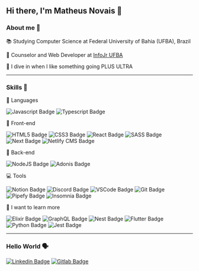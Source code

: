 ## Hi there, I'm Matheus Novais 🦆

### About me 📌️
📚️ Studying Computer Science at Federal University of Bahia (UFBA), Brazil

🥑️ Counselor and Web Developer at [InfoJr UFBA](https://infojr.com.br)

🤿 I dive in when I like something going PLUS ULTRA

---

### Skills 🎯️

💫️ Languages 

![Javascript Badge](https://img.shields.io/badge/javascript-F7DF1E?logo=javascript&style=for-the-badge&logoColor=black)
![Typescript Badge](https://img.shields.io/badge/typescript-3178C6?logo=typescript&style=for-the-badge&logoColor=white)

🎨️ Front-end 

![HTML5 Badge](https://img.shields.io/badge/html5-E34F26?logo=html5&style=for-the-badge&logoColor=white) 
![CSS3 Badge](https://img.shields.io/badge/css3-1572B6?logo=css3&style=for-the-badge&logoColor=white) 
![React Badge](https://img.shields.io/badge/React-61DAFB?logo=react&style=for-the-badge&logoColor=black)
![SASS Badge](https://img.shields.io/badge/SASS-CC6699?logo=SASS&style=for-the-badge&logoColor=white)
![Next Badge](https://img.shields.io/badge/Next-000000?logo=next.js&style=for-the-badge&logoColor=white)
![Netlify CMS Badge](https://img.shields.io/badge/Netlify%20CMS-00C7B7?logo=netlify&style=for-the-badge&logoColor=white)

🎲️ Back-end

![NodeJS Badge](https://img.shields.io/badge/nodejs-339933?logo=node.js&style=for-the-badge&logoColor=white) 
![Adonis Badge](https://img.shields.io/badge/adonis-220052?logo=adonisjs&style=for-the-badge&logoColor=white)

💻 Tools

![Notion Badge](https://img.shields.io/badge/notion-000000?logo=notion&style=for-the-badge&logoColor=white)
![Discord Badge](https://img.shields.io/badge/discord-5865F2?logo=discord&style=for-the-badge&logoColor=white)
![VSCode Badge](https://img.shields.io/badge/vscode-007ACC?logo=visualstudiocode&style=for-the-badge&logoColor=white)
![Git Badge](https://img.shields.io/badge/git-F05032?logo=git&style=for-the-badge&logoColor=white)
![Pipefy Badge](https://img.shields.io/badge/pipefy-ffffff?logo=trello&style=for-the-badge&logoColor=black)
![Insomnia Badge](https://img.shields.io/badge/insomnia-5849BE?logo=insomnia&style=for-the-badge&logoColor=white)

🧐 I want to learn more

![Elixir Badge](https://img.shields.io/badge/Elixir-4B275F?logo=elixir&style=for-the-badge&logoColor=white)
![GraphQL Badge](https://img.shields.io/badge/graphql-E434AA?logo=graphql&style=for-the-badge&logoColor=white)
![Nest Badge](https://img.shields.io/badge/nest-E0234E?logo=nestjs&style=for-the-badge&logoColor=white)
![Flutter Badge](https://img.shields.io/badge/flutter-02569B?logo=flutter&style=for-the-badge&logoColor=white)
![Python Badge](https://img.shields.io/badge/python-3776AB?logo=python&style=for-the-badge&logoColor=white)
![Jest Badge](https://img.shields.io/badge/jest-C21325?logo=jest&style=for-the-badge&logoColor=white)


---

### Hello World 🗣️

[![Linkedin Badge](https://img.shields.io/badge/linkedin-0A66C2?logo=linkedin&style=for-the-badge&logoColor=white)](https://www.linkedin.com/in/matheus-novais-de-brito/) 
[![Gitlab Badge](https://img.shields.io/badge/gitlab-FCA121?logo=gitlab&style=for-the-badge&logoColor=white)](https://gitlab.com/matheusnovais)

<!--
**matheusnovaisz/matheusnovaisz** is a ✨ _special_ ✨ repository because its `README.md` (this file) appears on your GitHub profile.

Here are some ideas to get you started:

- 🔭 I’m currently working on ...
- 🌱 I’m currently learning ...
- 👯 I’m looking to collaborate on ...
- 🤔 I’m looking for help with ...
- 💬 Ask me about ...
- 📫 How to reach me: ...
- 😄 Pronouns: ...
- ⚡ Fun fact: ...
-->
